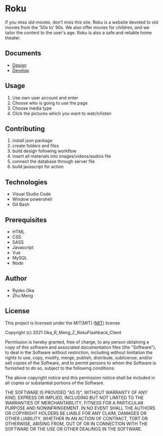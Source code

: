 # Roku
If you miss old movies, don't miss this site. Roku is a website devoted to old movies from the '50s to' 90s. We also offer movies for children, and we tailor the content to the user's age. Roku is also a safe and reliable home theater.



## Documents
* [Design](https://docs.google.com/document/d/1RWPXizD14y1B96HBsfQrkJM9EXluUjSgxPPgz4rqafM/edit?usp=sharing)
* [Develop](https://docs.google.com/document/d/1RWPXizD14y1B96HBsfQrkJM9EXluUjSgxPPgz4rqafM/edit?usp=sharing)

## Usage
1. Use own user account and enter
2. Choose who is going to use the page
3. Choose media type
4. Click the pictures which you want to watch/listen

## Contributing

1. install json package
2. create folders and files
3. build design following workflow
3. insert all materials into images/videos/audios file
4. connect the database through server file
5. build javascript for action


## Technologies
* Visual Studio Code
* Window powershell
* Git Bash

## Prerequisites
* HTML
* CSS
* SASS
* Javascript
* Vue
* MySQL
* Node


## Author
* Ryoko Oka
* Zhu Meng



## License
This project is licensed under the MIT[MIT]
([MIT](https://choosealicense.com/licenses/mit/)) license

Copyright (c) 2021 Oka_R_Meng_Z_RokuFlashback_Client

Permission is hereby granted, free of charge, to any person obtaining a copy of this software and associated documentation files (the "Software"), to deal in the Software without restriction, including without limitation the rights to use, copy, modify, merge, publish, distribute, sublicense, and/or sell copies of the Software, and to permit persons to whom the Software is furnished to do so, subject to the following conditions:

The above copyright notice and this permission notice shall be included in all copies or substantial portions of the Software.

THE SOFTWARE IS PROVIDED "AS IS", WITHOUT WARRANTY OF ANY KIND, EXPRESS OR IMPLIED, INCLUDING BUT NOT LIMITED TO THE WARRANTIES OF MERCHANTABILITY, FITNESS FOR A PARTICULAR PURPOSE AND NONINFRINGEMENT. IN NO EVENT SHALL THE AUTHORS OR COPYRIGHT HOLDERS BE LIABLE FOR ANY CLAIM, DAMAGES OR OTHER LIABILITY, WHETHER IN AN ACTION OF CONTRACT, TORT OR OTHERWISE, ARISING FROM, OUT OF OR IN CONNECTION WITH THE SOFTWARE OR THE USE OR OTHER DEALINGS IN THE SOFTWARE.




